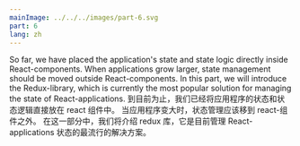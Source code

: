 ```yaml
---
mainImage: ../../../images/part-6.svg
part: 6
lang: zh
---
```


<div class="intro">


So far, we have placed the application's state and state logic directly inside React-components. When applications grow larger, state management should be moved outside React-components. In this part, we will introduce the Redux-library, which is currently the most popular solution for managing the state of React-applications. 
到目前为止，我们已经将应用程序的状态和状态逻辑直接放在 react 组件中。 当应用程序变大时，状态管理应该移到 react-组件之外。 在这一部分中，我们将介绍 redux 库，它是目前管理 React-applications 状态的最流行的解决方案。

</div>

